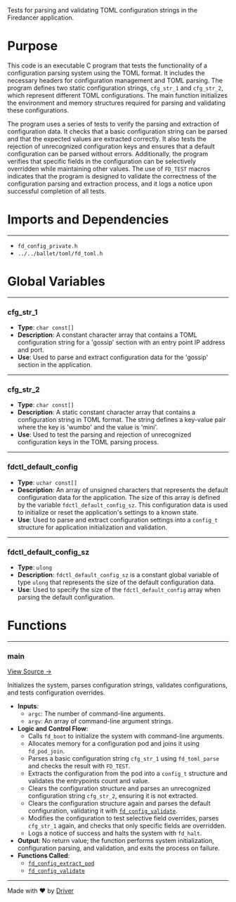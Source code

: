 <!--------------------------------------------------------------------------------->
<!-- IMPORTANT: This file is auto-generated by Driver (https://driver.ai). -------->
<!-- Manual edits may be overwritten on future commits. --------------------------->
<!--------------------------------------------------------------------------------->

Tests for parsing and validating TOML configuration strings in the Firedancer application.

# Purpose
This code is an executable C program that tests the functionality of a configuration parsing system using the TOML format. It includes the necessary headers for configuration management and TOML parsing. The program defines two static configuration strings, `cfg_str_1` and `cfg_str_2`, which represent different TOML configurations. The main function initializes the environment and memory structures required for parsing and validating these configurations.

The program uses a series of tests to verify the parsing and extraction of configuration data. It checks that a basic configuration string can be parsed and that the expected values are extracted correctly. It also tests the rejection of unrecognized configuration keys and ensures that a default configuration can be parsed without errors. Additionally, the program verifies that specific fields in the configuration can be selectively overridden while maintaining other values. The use of `FD_TEST` macros indicates that the program is designed to validate the correctness of the configuration parsing and extraction process, and it logs a notice upon successful completion of all tests.
# Imports and Dependencies

---
- `fd_config_private.h`
- `../../ballet/toml/fd_toml.h`


# Global Variables

---
### cfg\_str\_1
- **Type**: ``char const[]``
- **Description**: A constant character array that contains a TOML configuration string for a 'gossip' section with an entry point IP address and port.
- **Use**: Used to parse and extract configuration data for the 'gossip' section in the application.


---
### cfg\_str\_2
- **Type**: ``char const[]``
- **Description**: A static constant character array that contains a configuration string in TOML format. The string defines a key-value pair where the key is 'wumbo' and the value is 'mini'.
- **Use**: Used to test the parsing and rejection of unrecognized configuration keys in the TOML parsing process.


---
### fdctl\_default\_config
- **Type**: ``uchar const[]``
- **Description**: An array of unsigned characters that represents the default configuration data for the application. The size of this array is defined by the variable `fdctl_default_config_sz`. This configuration data is used to initialize or reset the application's settings to a known state.
- **Use**: Used to parse and extract configuration settings into a `config_t` structure for application initialization and validation.


---
### fdctl\_default\_config\_sz
- **Type**: `ulong`
- **Description**: `fdctl_default_config_sz` is a constant global variable of type `ulong` that represents the size of the default configuration data.
- **Use**: Used to specify the size of the `fdctl_default_config` array when parsing the default configuration.


# Functions

---
### main<!-- {{#callable:main}} -->
[View Source →](<../../../../../src/app/shared/test_config_parse.c#L14>)

Initializes the system, parses configuration strings, validates configurations, and tests configuration overrides.
- **Inputs**:
    - `argc`: The number of command-line arguments.
    - `argv`: An array of command-line argument strings.
- **Logic and Control Flow**:
    - Calls `fd_boot` to initialize the system with command-line arguments.
    - Allocates memory for a configuration pod and joins it using `fd_pod_join`.
    - Parses a basic configuration string `cfg_str_1` using `fd_toml_parse` and checks the result with `FD_TEST`.
    - Extracts the configuration from the pod into a `config_t` structure and validates the entrypoints count and value.
    - Clears the configuration structure and parses an unrecognized configuration string `cfg_str_2`, ensuring it is not extracted.
    - Clears the configuration structure again and parses the default configuration, validating it with [`fd_config_validate`](<fd_config.c.md#fd_config_validate>).
    - Modifies the configuration to test selective field overrides, parses `cfg_str_1` again, and checks that only specific fields are overridden.
    - Logs a notice of success and halts the system with `fd_halt`.
- **Output**: No return value; the function performs system initialization, configuration parsing, and validation, and exits the process on failure.
- **Functions Called**:
    - [`fd_config_extract_pod`](<fd_config_parse.c.md#fd_config_extract_pod>)
    - [`fd_config_validate`](<fd_config.c.md#fd_config_validate>)



---
Made with ❤️ by [Driver](https://www.driver.ai/)